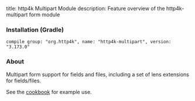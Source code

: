 title: http4k Multipart Module
description: Feature overview of the http4k-multipart form module

### Installation (Gradle)
```compile group: "org.http4k", name: "http4k-multipart", version: "3.173.0"```

### About

Multipart form support for fields and files, including a set of lens extensions for fields/files.

See the [cookbook](/cookbook/multipart_forms/) for example use.
